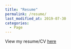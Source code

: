 ```yaml
---
title: "Resume"
permalink: /resume/
last_modified_at: 2019-07-30
categories:
  - Page
---
```


View my resume/CV [here](../_pages/resume.pdf)
